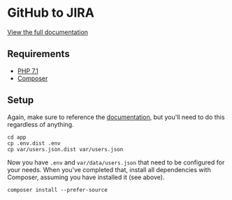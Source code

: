 # GitHub to JIRA

[View the full documentation](https://litwicki.github.io/github2jira/)

## Requirements

* [PHP 7.1](https://coolestguidesontheplanet.com/upgrade-php-on-osx/)
* [Composer](https://getcomposer.org/doc/00-intro.md)

## Setup

Again, make sure to reference the [documentation](https://litwicki.github.io/github2jira/), but you'll need to do this regardless of anything.

    cd app
    cp .env.dist .env
    cp var/users.json.dist var/users.json
    
Now you have `.env` and `var/data/users.json` that need to be configured for your needs. When you've completed that, install all dependencies with Composer, assuming you have installed it (see above).
    
    composer install --prefer-source